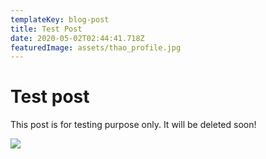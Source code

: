 ```yaml
---
templateKey: blog-post
title: Test Post
date: 2020-05-02T02:44:41.718Z
featuredImage: assets/thao_profile.jpg
---
```


# Test post

This post is for testing purpose only. It will be deleted soon!

![](/assets/manja-vitolic.jpg)
